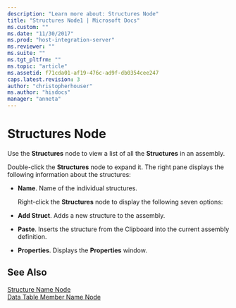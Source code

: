 ```yaml
---
description: "Learn more about: Structures Node"
title: "Structures Node1 | Microsoft Docs"
ms.custom: ""
ms.date: "11/30/2017"
ms.prod: "host-integration-server"
ms.reviewer: ""
ms.suite: ""
ms.tgt_pltfrm: ""
ms.topic: "article"
ms.assetid: f71cda01-af19-476c-ad9f-db0354cee247
caps.latest.revision: 3
author: "christopherhouser"
ms.author: "hisdocs"
manager: "anneta"
---
```

# Structures Node
Use the **Structures** node to view a list of all the **Structures** in an assembly.  
  
 Double-click the **Structures** node to expand it. The right pane displays the following information about the structures:  
  
- **Name**. Name of the individual structures.  
  
  Right-click the **Structures** node to display the following seven options:  
  
- **Add Struct**. Adds a new structure to the assembly.  
  
- **Paste**. Inserts the structure from the Clipboard into the current assembly definition.  
  
- **Properties**. Displays the **Properties** window.  
  
## See Also  
 [Structure Name Node](../core/structure-name-node1.md)   
 [Data Table Member Name Node](../core/data-table-member-name-node1.md)
